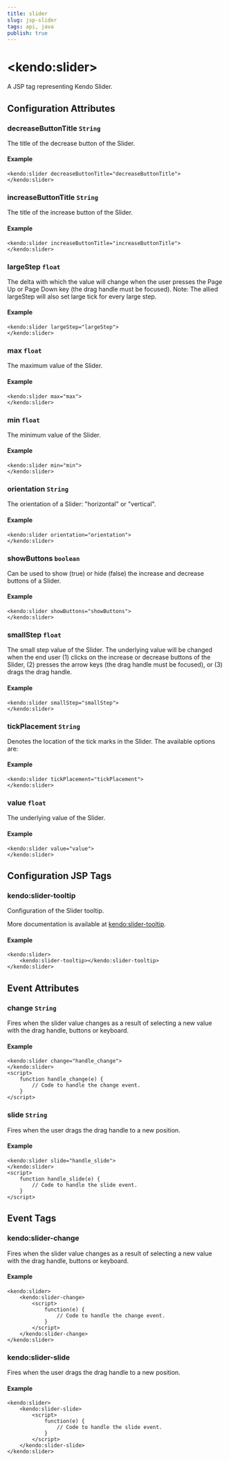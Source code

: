 ```yaml
---
title: slider
slug: jsp-slider
tags: api, java
publish: true
---
```


# \<kendo:slider\>
A JSP tag representing Kendo Slider.

## Configuration Attributes

### decreaseButtonTitle `String`

The title of the decrease button of the Slider.

#### Example
    <kendo:slider decreaseButtonTitle="decreaseButtonTitle">
    </kendo:slider>

### increaseButtonTitle `String`

The title of the increase button of the Slider.

#### Example
    <kendo:slider increaseButtonTitle="increaseButtonTitle">
    </kendo:slider>

### largeStep `float`

The delta with which the value will change when the user presses the Page Up or Page Down key (the drag
handle must be focused). Note: The allied largeStep will also set large tick for every large step.

#### Example
    <kendo:slider largeStep="largeStep">
    </kendo:slider>

### max `float`

The maximum value of the Slider.

#### Example
    <kendo:slider max="max">
    </kendo:slider>

### min `float`

The minimum value of the Slider.

#### Example
    <kendo:slider min="min">
    </kendo:slider>

### orientation `String`

The orientation of a Slider: "horizontal" or "vertical".

#### Example
    <kendo:slider orientation="orientation">
    </kendo:slider>

### showButtons `boolean`

Can be used to show (true) or hide (false) the
increase and decrease buttons of a Slider.

#### Example
    <kendo:slider showButtons="showButtons">
    </kendo:slider>

### smallStep `float`

The small step value of the Slider. The underlying value will be changed when the end user
(1) clicks on the increase or decrease buttons of the Slider, (2) presses the arrow keys
(the drag handle must be focused), or (3) drags the drag handle.

#### Example
    <kendo:slider smallStep="smallStep">
    </kendo:slider>

### tickPlacement `String`

Denotes the location of the tick marks in the Slider. The available options are:

#### Example
    <kendo:slider tickPlacement="tickPlacement">
    </kendo:slider>

### value `float`

The underlying value of the Slider.

#### Example
    <kendo:slider value="value">
    </kendo:slider>


##  Configuration JSP Tags

### kendo:slider-tooltip

Configuration of the Slider tooltip.

More documentation is available at [kendo:slider-tooltip](slider/tooltip).

#### Example

    <kendo:slider>
        <kendo:slider-tooltip></kendo:slider-tooltip>
    </kendo:slider>


## Event Attributes

### change `String`

Fires when the slider value changes as a result of selecting a new value with the drag handle, buttons or keyboard.

#### Example
    <kendo:slider change="handle_change">
    </kendo:slider>
    <script>
        function handle_change(e) {
            // Code to handle the change event.
        }
    </script>

### slide `String`

Fires when the user drags the drag handle to a new position.

#### Example
    <kendo:slider slide="handle_slide">
    </kendo:slider>
    <script>
        function handle_slide(e) {
            // Code to handle the slide event.
        }
    </script>

## Event Tags

### kendo:slider-change

Fires when the slider value changes as a result of selecting a new value with the drag handle, buttons or keyboard.

#### Example
    <kendo:slider>
        <kendo:slider-change>
            <script>
                function(e) {
                    // Code to handle the change event.
                }
            </script>
        </kendo:slider-change>
    </kendo:slider>

### kendo:slider-slide

Fires when the user drags the drag handle to a new position.

#### Example
    <kendo:slider>
        <kendo:slider-slide>
            <script>
                function(e) {
                    // Code to handle the slide event.
                }
            </script>
        </kendo:slider-slide>
    </kendo:slider>

